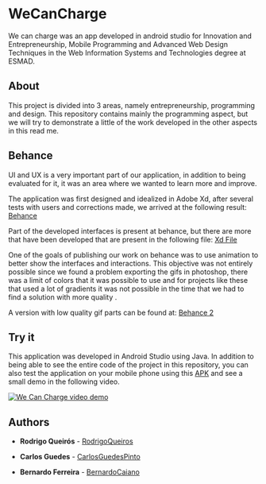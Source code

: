 # WeCanCharge

We can charge was an app developed in android studio for Innovation and Entrepreneurship, Mobile Programming and Advanced Web Design Techniques in the Web Information Systems and Technologies degree at ESMAD. 

## About

This project is divided into 3 areas, namely entrepreneurship, programming and design. This repository contains mainly the programming aspect, but we will try to demonstrate a little of the work developed in the other aspects in this read me.

## Behance

UI and UX is a very important part of our application, in addition to being evaluated for it, it was an area where we wanted to learn more and improve.

The application was first designed and idealized in Adobe Xd, after several tests with users and corrections made, we arrived at the following result: [Behance](https://www.behance.net/gallery/99647035/We-can-charge-Mobile-App-UIUX-design)

Part of the developed interfaces is present at behance, but there are more that have been developed that are present in the following file: [Xd File](WeCanCharge.xd)

One of the goals of publishing our work on behance was to use animation to better show the interfaces and interactions. This objective was not entirely possible since we found a problem exporting the gifs in photoshop, there was a limit of colors that it was possible to use and for projects like these that used a lot of gradients it was not possible in the time that we had to find a solution with more quality .

A version with low quality gif parts can be found at: [Behance 2](https://www.behance.net/gallery/99686129/We-can-charge-Mobile-App-UIUX-%28GIF-low-quality%29)

## Try it

This application was developed in Android Studio using Java. In addition to being able to see the entire code of the project in this repository, you can also test the application on your mobile phone using this [APK](WeCanCharge.apk) and see a small demo in the following video.

[![We Can Charge video demo](https://i.ytimg.com/vi/t2dhFH1JO7Q/hqdefault.jpg?sqp=-oaymwEZCPYBEIoBSFXyq4qpAwsIARUAAIhCGAFwAQ==&rs=AOn4CLD_NqM30W3pM6dWv1su4NJPNbK64Q)](https://youtu.be/t2dhFH1JO7Q)

## Authors

* **Rodrigo Queirós** - [RodrigoQueiros](https://github.com/RodrigoQueiros)

* **Carlos Guedes** - [CarlosGuedesPinto](https://github.com/CarlosGuedesPinto)

* **Bernardo Ferreira** - [BernardoCaiano](https://github.com/BernardoCaiano)


